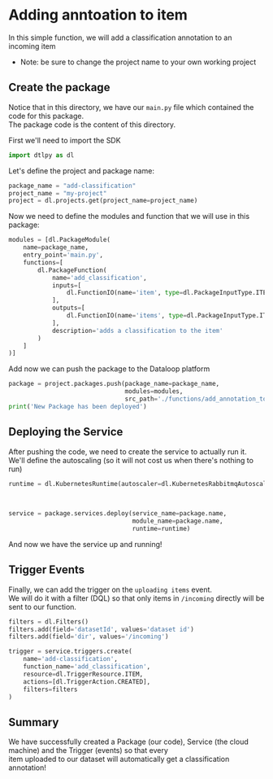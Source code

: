 # Adding anntoation to item

In this simple function, we will add a classification annotation to an incoming item

* Note: be sure to change the project name to your own working project

## Create the package
Notice that in this directory, we have our `main.py` file which contained the code for this package.  
The package code is the content of this directory.

First we'll need to import the SDK

```python
import dtlpy as dl
```

Let's define the project and package name:

```python
package_name = "add-classification"
project_name = "my-project"
project = dl.projects.get(project_name=project_name)
```

Now we need to define the modules and function that we will use in this package:

```python
modules = [dl.PackageModule(
    name=package_name,
    entry_point='main.py',
    functions=[
        dl.PackageFunction(
            name='add_classification',
            inputs=[
                dl.FunctionIO(name='item', type=dl.PackageInputType.ITEM),
            ],
            outputs=[
                dl.FunctionIO(name='items', type=dl.PackageInputType.ITEMS)
            ],
            description='adds a classification to the item'
        )
    ]
)]
```

Add now we can push the package to the Dataloop platform

```python
package = project.packages.push(package_name=package_name,
                                modules=modules,
                                src_path='./functions/add_annotation_to_item')
print('New Package has been deployed')
```

## Deploying the Service

After pushing the code, we need to create the service to actually run it.  
We'll define the autoscaling (so it will not cost us when there's nothing to run)

```python
runtime = dl.KubernetesRuntime(autoscaler=dl.KubernetesRabbitmqAutoscaler(min_replicas=0,
                                                                          max_replicas=1,
                                                                          queue_length=10))

service = package.services.deploy(service_name=package.name,
                                  module_name=package.name,
                                  runtime=runtime)
```

And now we have the service up and running!

## Trigger Events

Finally, we can add the trigger on the `uploading items` event.  
We will do it with a filter (DQL) so that only items in `/incoming` directly will be sent to our function. 

```python
filters = dl.Filters()
filters.add(field='datasetId', values='dataset id')
filters.add(field='dir', values='/incoming')

trigger = service.triggers.create(
    name='add-classification',
    function_name='add_classification',
    resource=dl.TriggerResource.ITEM,
    actions=[dl.TriggerAction.CREATED],
    filters=filters
)

```

## Summary
We have successfully created a Package (our code), Service (the cloud machine) and the Trigger (events) so that every  
item uploaded to our dataset will automatically get a classification annotation!

